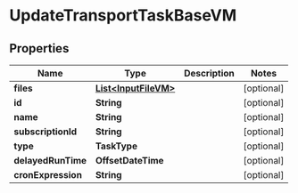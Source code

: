 

# UpdateTransportTaskBaseVM


## Properties

Name | Type | Description | Notes
------------ | ------------- | ------------- | -------------
**files** | [**List&lt;InputFileVM&gt;**](InputFileVM.md) |  |  [optional]
**id** | **String** |  |  [optional]
**name** | **String** |  |  [optional]
**subscriptionId** | **String** |  |  [optional]
**type** | **TaskType** |  |  [optional]
**delayedRunTime** | **OffsetDateTime** |  |  [optional]
**cronExpression** | **String** |  |  [optional]



